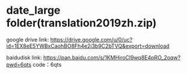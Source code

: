 # date_large folder(translation2019zh.zip)

google drive link: https://drive.google.com/u/0/uc?id=1EX8eE5YWBxCaohBO8Fh4e2j3b9C2bTVQ&export=download

baidudisk link: https://pan.baidu.com/s/1KMHiroCl9wq8E4pRO_2oqw?pwd=6qts code：6qts